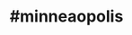 ---
title: "#minneaopolis"
hashtag: "minneapolis"
tags:
  - Cities I have lived in
  - Cities I have visited
  - Cities I have worked in
  - City
  - Minnesota
  - Mississippi River
---